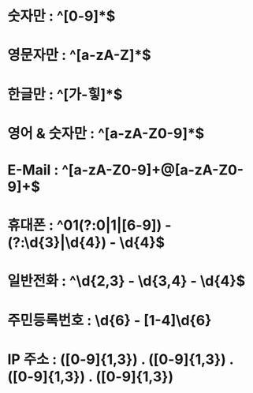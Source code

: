 # 숫자만 : ^[0-9]*$

# 영문자만 : ^[a-zA-Z]*$

# 한글만 : ^[가-힣]*$

# 영어 & 숫자만 : ^[a-zA-Z0-9]*$

# E-Mail : ^[a-zA-Z0-9]+@[a-zA-Z0-9]+$

# 휴대폰 : ^01(?:0|1|[6-9]) - (?:\d{3}|\d{4}) - \d{4}$

# 일반전화 : ^\d{2,3} - \d{3,4} - \d{4}$

# 주민등록번호 : \d{6} \- [1-4]\d{6}

# IP 주소 : ([0-9]{1,3}) \. ([0-9]{1,3}) \. ([0-9]{1,3}) \. ([0-9]{1,3})


